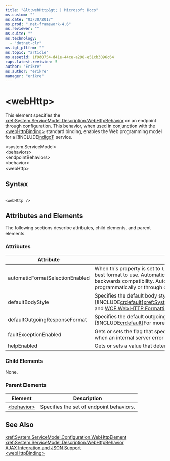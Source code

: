 ```yaml
---
title: "&lt;webHttp&gt; | Microsoft Docs"
ms.custom: ""
ms.date: "03/30/2017"
ms.prod: ".net-framework-4.6"
ms.reviewer: ""
ms.suite: ""
ms.technology: 
  - "dotnet-clr"
ms.tgt_pltfrm: ""
ms.topic: "article"
ms.assetid: 1f9d0754-d41e-44ce-a298-e51cb3096c64
caps.latest.revision: 5
author: "Erikre"
ms.author: "erikre"
manager: "erikre"
---
```

# &lt;webHttp&gt;
This element specifies the <xref:System.ServiceModel.Description.WebHttpBehavior> on an endpoint through configuration. This behavior, when used in conjunction with the [\<webHttpBinding>](../../../../../docs/framework/configuring-apps/file-schema/wcf/webhttpbinding.md) standard binding, enables the Web programming model for a [!INCLUDE[indigo1](../../../../../includes/indigo1-md.md)] service.  
  
 \<system.ServiceModel>  
\<behaviors>  
\<endpointBehaviors>  
\<behavior>  
\<webHttp>  
  
## Syntax  
  
```  
  
<webHttp />  
```  
  
## Attributes and Elements  
 The following sections describe attributes, child elements, and parent elements.  
  
### Attributes  
  
|Attribute|Description|  
|---------------|-----------------|  
|automaticFormatSelectionEnabled|When this property is set to `true`, the WCF infrastructure determines the best format to use. Automatic format selection is disabled by default for backwards compatibility. Automatic format selection can be enabled programmatically or through configuration.|  
|defaultBodyStyle|Specifies the default body style of returned messages. [!INCLUDE[crdefault](../../../../../includes/crdefault-md.md)]<xref:System.ServiceModel.Web.WebMessageBodyStyle> and [WCF Web HTTP Formatting](../../../../../docs/framework/wcf/feature-details/wcf-web-http-formatting.md).|  
|defaultOutgoingResponseFormat|Specifies the default outgoing response format for messages. [!INCLUDE[crdefault](../../../../../includes/crdefault-md.md)]For more information see, [WCF Web HTTP Formatting](../../../../../docs/framework/wcf/feature-details/wcf-web-http-formatting.md).|  
|faultExceptionEnabled|Gets or sets the flag that specifies whether a FaultException is generated when an internal server error (HTTP status code: 500) occurs.|  
|helpEnabled|Gets or sets a value that determines if the Help page is enabled.|  
  
### Child Elements  
 None.  
  
### Parent Elements  
  
|Element|Description|  
|-------------|-----------------|  
|[\<behavior>](../../../../../docs/framework/configuring-apps/file-schema/wcf/behavior-of-endpointbehaviors.md)|Specifies the set of endpoint behaviors.|  
  
## See Also  
 <xref:System.ServiceModel.Configuration.WebHttpElement>   
 <xref:System.ServiceModel.Description.WebHttpBehavior>   
 [AJAX Integration and JSON Support](../../../../../docs/framework/wcf/feature-details/ajax-integration-and-json-support.md)   
 [\<webHttpBinding>](../../../../../docs/framework/configuring-apps/file-schema/wcf/webhttpbinding.md)